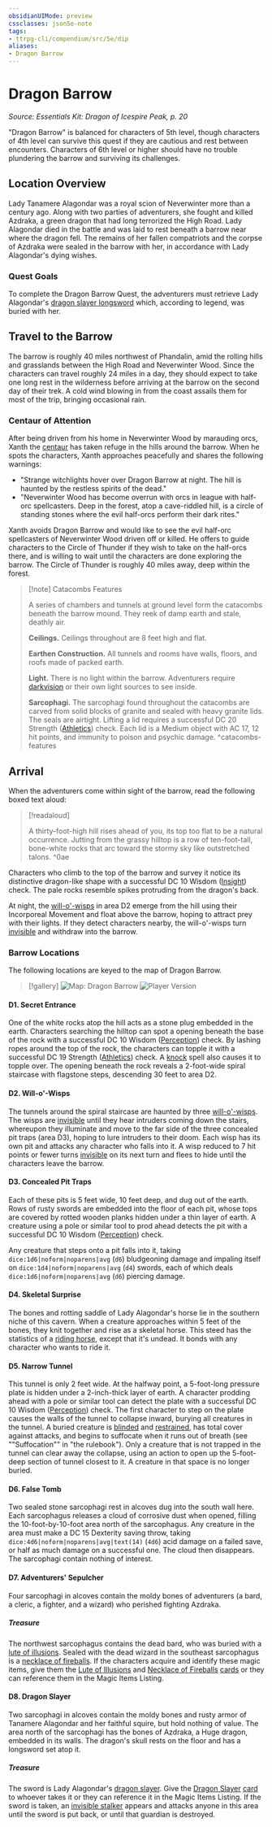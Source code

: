 ```yaml
---
obsidianUIMode: preview
cssclasses: json5e-note
tags:
- ttrpg-cli/compendium/src/5e/dip
aliases:
- Dragon Barrow
---
```

# Dragon Barrow
*Source: Essentials Kit: Dragon of Icespire Peak, p. 20* 

"Dragon Barrow" is balanced for characters of 5th level, though characters of 4th level can survive this quest if they are cautious and rest between encounters. Characters of 6th level or higher should have no trouble plundering the barrow and surviving its challenges.

## Location Overview

Lady Tanamere Alagondar was a royal scion of Neverwinter more than a century ago. Along with two parties of adventurers, she fought and killed Azdraka, a green dragon that had long terrorized the High Road. Lady Alagondar died in the battle and was laid to rest beneath a barrow near where the dragon fell. The remains of her fallen compatriots and the corpse of Azdraka were sealed in the barrow with her, in accordance with Lady Alagondar's dying wishes.

### Quest Goals

To complete the Dragon Barrow Quest, the adventurers must retrieve Lady Alagondar's [dragon slayer longsword](/3-Mechanics/CLI/Compendium/items/dragon-slayer.md) which, according to legend, was buried with her.

## Travel to the Barrow

The barrow is roughly 40 miles northwest of Phandalin, amid the rolling hills and grasslands between the High Road and Neverwinter Wood. Since the characters can travel roughly 24 miles in a day, they should expect to take one long rest in the wilderness before arriving at the barrow on the second day of their trek. A cold wind blowing in from the coast assails them for most of the trip, bringing occasional rain.

### Centaur of Attention

After being driven from his home in Neverwinter Wood by marauding orcs, Xanth the [centaur](/3-Mechanics/CLI/Compendium/bestiary/monstrosity/centaur.md) has taken refuge in the hills around the barrow. When he spots the characters, Xanth approaches peacefully and shares the following warnings:

- "Strange witchlights hover over Dragon Barrow at night. The hill is haunted by the restless spirits of the dead."  
- "Neverwinter Wood has become overrun with orcs in league with half-orc spellcasters. Deep in the forest, atop a cave-riddled hill, is a circle of standing stones where the evil half-orcs perform their dark rites."  

Xanth avoids Dragon Barrow and would like to see the evil half-orc spellcasters of Neverwinter Wood driven off or killed. He offers to guide characters to the Circle of Thunder if they wish to take on the half-orcs there, and is willing to wait until the characters are done exploring the barrow. The Circle of Thunder is roughly 40 miles away, deep within the forest.

> [!note] Catacombs Features
> 
> A series of chambers and tunnels at ground level form the catacombs beneath the barrow mound. They reek of damp earth and stale, deathly air.
> 
> **Ceilings.** Ceilings throughout are 8 feet high and flat.
> 
> **Earthen Construction.** All tunnels and rooms have walls, floors, and roofs made of packed earth.
> 
> **Light.** There is no light within the barrow. Adventurers require [darkvision](/3-Mechanics/CLI/Rules/senses.md#Darkvision) or their own light sources to see inside.
> 
> **Sarcophagi.** The sarcophagi found throughout the catacombs are carved from solid blocks of granite and sealed with heavy granite lids. The seals are airtight. Lifting a lid requires a successful DC 20 Strength ([Athletics](/3-Mechanics/CLI/Rules/skills.md#Athletics)) check. Each lid is a Medium object with AC 17, 12 hit points, and immunity to poison and psychic damage.
^catacombs-features

## Arrival

When the adventurers come within sight of the barrow, read the following boxed text aloud:

> [!readaloud] 
> 
> A thirty-foot-high hill rises ahead of you, its top too flat to be a natural occurrence. Jutting from the grassy hilltop is a row of ten-foot-tall, bone-white rocks that arc toward the stormy sky like outstretched talons.
^0ae

Characters who climb to the top of the barrow and survey it notice its distinctive dragon-like shape with a successful DC 10 Wisdom ([Insight](/3-Mechanics/CLI/Rules/skills.md#Insight)) check. The pale rocks resemble spikes protruding from the dragon's back.

At night, the [will-o'-wisps](/3-Mechanics/CLI/Compendium/bestiary/undead/will-o-wisp.md) in area D2 emerge from the hill using their Incorporeal Movement and float above the barrow, hoping to attract prey with their lights. If they detect characters nearby, the will-o'-wisps turn [invisible](/3-Mechanics/CLI/Rules/conditions.md#Invisible) and withdraw into the barrow.

### Barrow Locations

The following locations are keyed to the map of Dragon Barrow.

> [!gallery]
> ![Map: Dragon Barrow](/3-Mechanics/CLI/Compendium/adventures/essentials-kit-dragon-of-icespire-peak/img/013-map-db-dm.webp#gallery)
> ![Player Version](/3-Mechanics/CLI/Compendium/adventures/essentials-kit-dragon-of-icespire-peak/img/014-map-db-pc.webp#gallery)

#### D1. Secret Entrance

One of the white rocks atop the hill acts as a stone plug embedded in the earth. Characters searching the hilltop can spot a opening beneath the base of the rock with a successful DC 10 Wisdom ([Perception](/3-Mechanics/CLI/Rules/skills.md#Perception)) check. By lashing ropes around the top of the rock, the characters can topple it with a successful DC 19 Strength ([Athletics](/3-Mechanics/CLI/Rules/skills.md#Athletics)) check. A [knock](/3-Mechanics/CLI/Compendium/spells/knock.md) spell also causes it to topple over. The opening beneath the rock reveals a 2-foot-wide spiral staircase with flagstone steps, descending 30 feet to area D2.

#### D2. Will-o'-Wisps

The tunnels around the spiral staircase are haunted by three [will-o'-wisps](/3-Mechanics/CLI/Compendium/bestiary/undead/will-o-wisp.md). The wisps are [invisible](/3-Mechanics/CLI/Rules/conditions.md#Invisible) until they hear intruders coming down the stairs, whereupon they illuminate and move to the far side of the three concealed pit traps (area D3), hoping to lure intruders to their doom. Each wisp has its own pit and attacks any character who falls into it. A wisp reduced to 7 hit points or fewer turns [invisible](/3-Mechanics/CLI/Rules/conditions.md#Invisible) on its next turn and flees to hide until the characters leave the barrow.

#### D3. Concealed Pit Traps

Each of these pits is 5 feet wide, 10 feet deep, and dug out of the earth. Rows of rusty swords are embedded into the floor of each pit, whose tops are covered by rotted wooden planks hidden under a thin layer of earth. A creature using a pole or similar tool to prod ahead detects the pit with a successful DC 10 Wisdom ([Perception](/3-Mechanics/CLI/Rules/skills.md#Perception)) check.

Any creature that steps onto a pit falls into it, taking `dice:1d6|noform|noparens|avg` (`d6`) bludgeoning damage and impaling itself on `dice:1d4|noform|noparens|avg` (`d4`) swords, each of which deals `dice:1d6|noform|noparens|avg` (`d6`) piercing damage.

#### D4. Skeletal Surprise

The bones and rotting saddle of Lady Alagondar's horse lie in the southern niche of this cavern. When a creature approaches within 5 feet of the bones, they knit together and rise as a skeletal horse. This steed has the statistics of a [riding horse](/3-Mechanics/CLI/Compendium/bestiary/beast/riding-horse.md), except that it's undead. It bonds with any character who wants to ride it.

#### D5. Narrow Tunnel

This tunnel is only 2 feet wide. At the halfway point, a 5-foot-long pressure plate is hidden under a 2-inch-thick layer of earth. A character prodding ahead with a pole or similar tool can detect the plate with a successful DC 10 Wisdom ([Perception](/3-Mechanics/CLI/Rules/skills.md#Perception)) check. The first character to step on the plate causes the walls of the tunnel to collapse inward, burying all creatures in the tunnel. A buried creature is [blinded](/3-Mechanics/CLI/Rules/conditions.md#Blinded) and [restrained](/3-Mechanics/CLI/Rules/conditions.md#Restrained), has total cover against attacks, and begins to suffocate when it runs out of breath (see ""Suffocation"" in "the rulebook"). Only a creature that is not trapped in the tunnel can clear away the collapse, using an action to open up the 5-foot-deep section of tunnel closest to it. A creature in that space is no longer buried.

#### D6. False Tomb

Two sealed stone sarcophagi rest in alcoves dug into the south wall here. Each sarcophagus releases a cloud of corrosive dust when opened, filling the 10-foot-by-10-foot area north of the sarcophagus. Any creature in the area must make a DC 15 Dexterity saving throw, taking `dice:4d6|noform|noparens|avg|text(14)` (`4d6`) acid damage on a failed save, or half as much damage on a successful one. The cloud then disappears. The sarcophagi contain nothing of interest.

#### D7. Adventurers' Sepulcher

Four sarcophagi in alcoves contain the moldy bones of adventurers (a bard, a cleric, a fighter, and a wizard) who perished fighting Azdraka.

##### Treasure

The northwest sarcophagus contains the dead bard, who was buried with a [lute of illusions](/3-Mechanics/CLI/Compendium/items/instrument-of-illusions-xge.md). Sealed with the dead wizard in the southeast sarcophagus is a [necklace of fireballs](/3-Mechanics/CLI/Compendium/items/necklace-of-fireballs.md). If the characters acquire and identify these magic items, give them the [Lute of Illusions](/3-Mechanics/CLI/Compendium/items/instrument-of-illusions-xge.md) and [Necklace of Fireballs](/3-Mechanics/CLI/Compendium/items/necklace-of-fireballs.md) [cards](/3-Mechanics/CLI/Compendium/decks/magic-item-cards-dip.md) or they can reference them in the Magic Items Listing.

#### D8. Dragon Slayer

Two sarcophagi in alcoves contain the moldy bones and rusty armor of Tanamere Alagondar and her faithful squire, but hold nothing of value. The area north of the sarcophagi has the bones of Azdraka, a Huge dragon, embedded in its walls. The dragon's skull rests on the floor and has a longsword set atop it.

##### Treasure

The sword is Lady Alagondar's [dragon slayer](/3-Mechanics/CLI/Compendium/items/dragon-slayer.md). Give the [Dragon Slayer](/3-Mechanics/CLI/Compendium/items/dragon-slayer.md) [card](/3-Mechanics/CLI/Compendium/decks/magic-item-cards-dip.md#Dragon%20Slayer) to whoever takes it or they can reference it in the Magic Items Listing. If the sword is taken, an [invisible stalker](/3-Mechanics/CLI/Compendium/bestiary/elemental/invisible-stalker.md) appears and attacks anyone in this area until the sword is put back, or until that guardian is destroyed.
